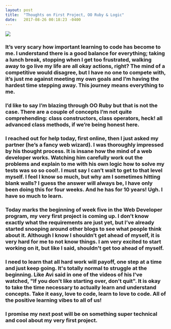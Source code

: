 ```yaml
---
layout: post
title:  "Thoughts on First Project, OO Ruby & Logic"
date:   2017-08-26 00:18:23 -0400
---
```



![](http://i.imgur.com/0aeU8mB.jpg)

### It’s very scary how important learning to code has become to me. I understand there is a good balance for everything; taking a lunch break, stopping when I get too frustrated, walking away to go live my life are all okay actions, right? The mind of a competitive would disagree, but I have no one to compete with, it’s just me against meeting my own goals and I’m having the hardest time stepping away. This journey means everything to me. 

### I’d like to say I’m blazing through OO Ruby but that is not the case. There are a couple of concepts I’m not quite comprehending: class constructors, class operators, heck! all advanced class methods, if we’re being honest here. 

### I reached out for help today, first online, then I just asked my partner (he’s a fancy web wizard). I was thoroughly impressed by his thought process. It is insane how the mind of a web developer works. Watching him carefully work out the problems and explain to me with his own logic how to solve my tests was so so cool!. I must say I can’t wait to get to that level myself. I feel I know so much, but why am I sometimes hitting blank walls? I guess the answer will always be, I have only been doing this for four weeks. And he has for 10 years!  Ugh. I have so much to learn. 

### Today marks the beginning of week five in the Web Developer program, my very first project is coming up. I don’t know exactly what the requirements are just yet, but I’ve already started snooping around other blogs to see what people think about it. Although I know I shouldn’t get ahead of myself, it is very hard for me to not know things. I am very excited to start working on it, but like I said, shouldn't get too ahead of myself. 

### I need to learn that all hard work will payoff, one step at a time and just keep going. It's totally normal to struggle at the beginning. Like Avi said in one of the videos of his I've watched, "If you don't like starting over, don't quit". It is okay to take the time necessary to actually learn and understand concepts. Take it easy, love to code, learn to love to code. All of the positive learning vibes to all of us!

### I promise my next post will be on something super technical and cool about my very first project. 






